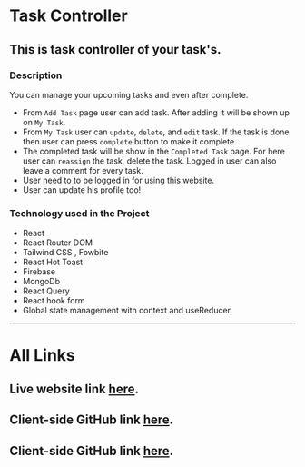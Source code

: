 # Task Controller

## This is task controller of your task's.

### Description

You can manage your upcoming tasks and even after complete.

- From `Add Task` page user can add task. After adding it will be shown up on `My Task`.
- From `My Task` user can `update`, `delete`, and `edit` task. If the task is done then user can press `complete` button to make it complete.
- The completed task will be show in the `Completed Task` page. For here user can `reassign` the task, delete the task. Logged in user can also leave a comment for every task.
- User need to to be logged in for using this website.
- User can update his profile too!

### Technology used in the Project

- React
- React Router DOM
- Tailwind CSS , Fowbite
- React Hot Toast
- Firebase
- MongoDb
- React Query
- React hook form
- Global state management with context and useReducer.

---

# All Links

## Live website link [here](https://task-controller-c7af6.web.app/).

## Client-side GitHub link [here](https://github.com/RayhanalKavey/task-controller-client).

## Client-side GitHub link [here](https://github.com/RayhanalKavey/task-controller-server).
